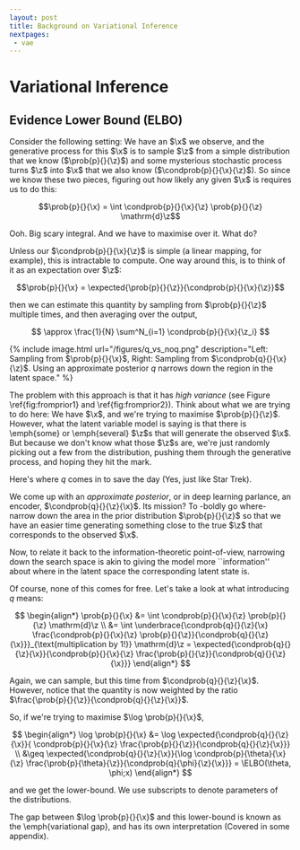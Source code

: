 ```yaml
---
layout: post
title: Background on Variational Inference
nextpages:
 - vae
---
```


Variational Inference
=====================

## Evidence Lower Bound (ELBO)
Consider the following setting: We have an $\x$ we observe, and the generative process for this $\x$ is to sample $\z$ from a simple distribution that we know ($\prob{p}{}{\z}$) and some mysterious stochastic process turns $\z$ into $\x$  that we also know ($\condprob{p}{}{\x}{\z}$). So since we know these two pieces, figuring out how likely any given $\x$ is requires us to do this:

$$\prob{p}{}{\x} = \int \condprob{p}{}{\x}{\z} \prob{p}{}{\z} \mathrm{d}\z$$

Ooh. Big scary integral. And we have to maximise over it. What do?

Unless our $\condprob{p}{}{\x}{\z}$ is simple (a linear mapping, for example), this is intractable to compute. One way around this, is to think of it as an expectation over $\z$:

$$\prob{p}{}{\x} = \expected{\prob{p}{}{\z}}{\condprob{p}{}{\x}{\z}}$$

then we can estimate this quantity by sampling from $\prob{p}{}{\z}$ multiple times, and then averaging over the output,

$$ \approx \frac{1}{N} \sum^N_{i=1} \condprob{p}{}{\x}{\z_i} $$

<!--{% include image.html url="/figures/mixture_bad.png" description="When sampling from the prior (say, it's a uniform binary code), we end up updating the same class-conditional ${\condprob{p}{}{\x=x}{\z=j}}$ for some $j\in\{1,2\}$ and for all $x$ in the data set. 
Thus, there's no difference between the learned latent code $j$ (top).
If we sample more cleverly by grouping the data points, and assigning larger probability to $p_1(z=j)$ for group 1 and to $p_2$ for group 2, different latent code $j$ will be updated to correspond to a different and sharper class-conditional likelihood ${\condprob{p}{}{\x}{\z=j}}$ (bottom)." %} -->

{% include image.html url="/figures/q_vs_noq.png" description="Left: Sampling from $\prob{p}{}{\x}$, Right: Sampling from $\condprob{q}{}{\x}{\z}$. Using an approximate posterior $q$ narrows down the region in the latent space." %}

The problem with this approach is that it has _high variance_ (see Figure \ref{fig:fromprior1} and \ref{fig:fromprior2}). Think about what we are trying to do here: We have $\x$, and we're trying to maximise $\prob{p}{}{\z}$. However, what the latent variable model is saying is that there is \emph{some} or \emph{several} $\z$s that will generate the observed $\x$. But because we don't know what those $\z$s are, we're just randomly picking out a few from the distribution, pushing them through the generative process, and hoping they hit the mark.

Here's where $q$ comes in to save the day (Yes, just like Star Trek).

We come up with an _approximate posterior_, or in deep learning parlance, an encoder, $\condprob{q}{}{\z}{\x}$. Its mission? To -boldly go where- narrow down the area in the prior distribution $\prob{p}{}{\z}$ so that we have an easier time generating something close to the true $\z$ that corresponds to the observed $\x$. 

Now, to relate it back to the information-theoretic point-of-view, narrowing down the search space is akin to giving the model more ``information'' about where in the latent space the corresponding latent state is.

Of course, none of this comes for free. Let's take a look at what introducing $q$ means:

$$
\begin{align*}
\prob{p}{}{\x} 
&= \int \condprob{p}{}{\x}{\z} \prob{p}{}{\z} \mathrm{d}\z \\
&= \int \underbrace{\condprob{q}{}{\z}{\x} \frac{\condprob{p}{}{\x}{\z} \prob{p}{}{\z}}{\condprob{q}{}{\z}{\x}}}_{\text{multiplication by 1!}} \mathrm{d}\z = \expected{\condprob{q}{}{\z}{\x}}{\condprob{p}{}{\x}{\z} 
\frac{\prob{p}{}{\z}}{\condprob{q}{}{\z}{\x}}} 
\end{align*}
$$

Again, we can sample, but this time from $\condprob{q}{}{\z}{\x}$. 
However, notice that the quantity is now weighted by the ratio $\frac{\prob{p}{}{\z}}{\condprob{q}{}{\z}{\x}}$. 

So, if we're trying to maximise $\log \prob{p}{}{\x}$,

$$
\begin{align*}
\log \prob{p}{}{\x} &= 
\log \expected{\condprob{q}{}{\z}{\x}}{
\condprob{p}{}{\x}{\z} \frac{\prob{p}{}{\z}}{\condprob{q}{}{\z}{\x}}} \\
&\geq \expected{\condprob{q}{}{\z}{\x}}{\log
\condprob{p}{\theta}{\x}{\z} \frac{\prob{p}{\theta}{\z}}{\condprob{q}{\phi}{\z}{\x}}} = \ELBO(\theta, \phi;x) 
\end{align*}
$$

and we get the lower-bound. We use subscripts to denote parameters of the distributions.

The gap between $\log \prob{p}{}{\x}$ and this lower-bound is known as the \emph{variational gap}, and has its own interpretation (Covered in some appendix).
